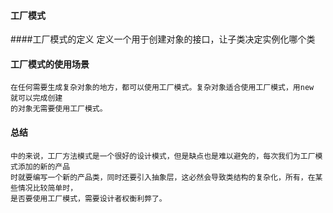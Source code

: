 #### 工厂模式

####工厂模式的定义
    定义一个用于创建对象的接口，让子类决定实例化哪个类
     
#### 工厂模式的使用场景
    在任何需要生成复杂对象的地方，都可以使用工厂模式。复杂对象适合使用工厂模式，用new 就可以完成创建
    的对象无需要使用工厂模式。
  
#### 总结
    中的来说，工厂方法模式是一个很好的设计模式，但是缺点也是难以避免的，每次我们为工厂模式添加的新的产品
    时就要编写一个新的产品类，同时还要引入抽象层，这必然会导致类结构的复杂化，所有，在某些情况比较简单时，
    是否要使用工厂模式，需要设计者权衡利弊了。